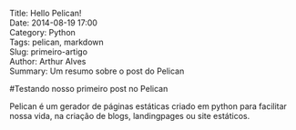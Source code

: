 Title: Hello Pelican!  
Date: 2014-08-19 17:00  
Category: Python  
Tags: pelican, markdown  
Slug: primeiro-artigo  
Author: Arthur Alves  
Summary: Um resumo sobre o post do Pelican

#Testando nosso primeiro post no Pelican

Pelican é um gerador de páginas estáticas criado em python para facilitar nossa vida, na 
criação de blogs, landingpages ou site estáticos.